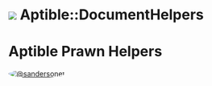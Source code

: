 # ![](https://raw.github.com/aptible/straptible/master/lib/straptible/rails/templates/public.api/icon-60px.png) Aptible::DocumentHelpers

# Aptible Prawn Helpers

[<img src="https://s.gravatar.com/avatar/9b58236204e844e3181e43e05ddb0809?s=60" style="border-radius: 50%;" alt="@sandersonet" />](https://github.com/sandersonet)
